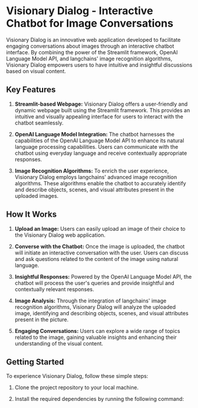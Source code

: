 # Visionary Dialog - Interactive Chatbot for Image Conversations
Visionary Dialog is an innovative web application developed to facilitate engaging conversations about images through an interactive chatbot interface. By combining the power of the Streamlit framework, OpenAI Language Model API, and langchains' image recognition algorithms, Visionary Dialog empowers users to have intuitive and insightful discussions based on visual content.

## Key Features

1. **Streamlit-based Webpage:** Visionary Dialog offers a user-friendly and dynamic webpage built using the Streamlit framework. This provides an intuitive and visually appealing interface for users to interact with the chatbot seamlessly.

2. **OpenAI Language Model Integration:** The chatbot harnesses the capabilities of the OpenAI Language Model API to enhance its natural language processing capabilities. Users can communicate with the chatbot using everyday language and receive contextually appropriate responses.

3. **Image Recognition Algorithms:** To enrich the user experience, Visionary Dialog employs langchains' advanced image recognition algorithms. These algorithms enable the chatbot to accurately identify and describe objects, scenes, and visual attributes present in the uploaded images.

## How It Works

1. **Upload an Image:** Users can easily upload an image of their choice to the Visionary Dialog web application.

2. **Converse with the Chatbot:** Once the image is uploaded, the chatbot will initiate an interactive conversation with the user. Users can discuss and ask questions related to the content of the image using natural language.

3. **Insightful Responses:** Powered by the OpenAI Language Model API, the chatbot will process the user's queries and provide insightful and contextually relevant responses.

4. **Image Analysis:** Through the integration of langchains' image recognition algorithms, Visionary Dialog will analyze the uploaded image, identifying and describing objects, scenes, and visual attributes present in the picture.

5. **Engaging Conversations:** Users can explore a wide range of topics related to the image, gaining valuable insights and enhancing their understanding of the visual content.

## Getting Started

To experience Visionary Dialog, follow these simple steps:

1. Clone the project repository to your local machine.

2. Install the required dependencies by running the following command:
